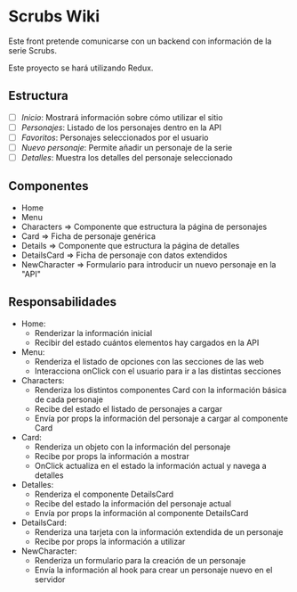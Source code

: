# Scrubs Wiki

Este front pretende comunicarse con un backend con información de la serie Scrubs.

Este proyecto se hará utilizando Redux.

## Estructura

- [ ] *Inicio*: Mostrará información sobre cómo utilizar el sitio
- [ ] *Personajes*: Listado de los personajes dentro en la API
- [ ] *Favoritos*: Personajes seleccionados por el usuario
- [ ] *Nuevo personaje*: Permite añadir un personaje de la serie
- [ ] *Detalles*: Muestra los detalles del personaje seleccionado

## Componentes

- Home
- Menu
- Characters => Componente que estructura la página de personajes
- Card => Ficha de personaje genérica
- Details => Componente que estructura la página de detalles
- DetailsCard => Ficha de personaje con datos extendidos
- NewCharacter => Formulario para introducir un nuevo personaje en la "API"

## Responsabilidades

- Home:
  - Renderizar la información inicial
  - Recibir del estado cuántos elementos hay cargados en la API
- Menu:
  - Renderiza el listado de opciones con las secciones de las web
  - Interacciona onClick con el usuario para ir a las distintas secciones
- Characters:
  - Renderiza los distintos componentes Card con la información básica de cada personaje
  - Recibe del estado el listado de personajes a cargar
  - Envía por props la información del personaje a cargar al componente Card
- Card:
  - Renderiza un objeto con la información del personaje
  - Recibe por props la información a mostrar
  - OnClick actualiza en el estado la información actual y navega a detalles
- Detalles:
  - Renderiza el componente DetailsCard
  - Recibe del estado la información del personaje actual
  - Envía por props la información al componente DetailsCard
- DetailsCard:
  - Renderiza una tarjeta con la información extendida de un personaje
  - Recibe por props la información a utilizar
- NewCharacter:
  - Renderiza un formulario para la creación de un personaje
  - Envía la información al hook para crear un personaje nuevo en el servidor
